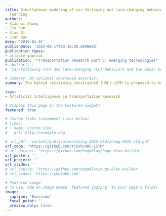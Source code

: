 ```yaml
---
title: Simultaneous modeling of car-following and lane-changing behaviors using deep
  learning
authors:
- Xiaohui Zhang
- Jie Sun
- Xiao Qi
- Jian Sun
date: '2019-01-01'
publishDate: '2025-08-17T03:16:35.689660Z'
publication_types:
- article-journal
publication: '*Transportation research part C: emerging technologies*'
# abstract: |
#  Car-following (CF) and lane-changing (LC) behaviors are two basic movements in traffic flow which are generally modeled separately in the literature, and thus the interaction between the two behaviors may be easily ignored in separated models and lead to unrealistic traffic flow description. In this paper, we adopt a deep learning model, long short-term memory (LSTM) neural networks, to model the two basic behaviors simultaneously. By only observing the position information of the six vehicles surrounding the subject vehicle, the LSTM can extract the significant features that influence the CF and LC behaviors automatically and predict the vehicles behaviors with time-series data and memory effects. In addition, we propose a hybrid retraining constrained (HRC) training method to further optimize the LSTM model. With the I-80 trajectory data of NGSIM dataset we train and test the HRC LSTM model, while the results show that HRC LSTM model can accurately estimate CF and LC behaviors simultaneously with low longitudinal trajectories error and high LC prediction accuracy compared with the classical models. We also evaluate the transferability of the proposed model with the US101 dataset and a good transferability result is obtained as well.

# Summary. An optional shortened abstract.
summary: The hybrid retraining constrained (HRC) LSTM is proposed to model the Car following (CF) and Lane Changing (LC) behaviors simultaneously.

tags:
- Artificial Intelligence in Transportation Research

# Display this page in the Featured widget?
featured: true

# Custom links (uncomment lines below)
# links:
# - name: Custom Link
#   url: http://example.org

# url_pdf: 'content/publication/zhang-2025-sfd/zhang-2025-sfd.pdf'
url_code: 'https://github.com/tjzxh/HRC-LSTM'
# url_dataset: 'https://github.com/HugoBlox/hugo-blox-builder'
url_poster: ''
url_project: ''
url_slides: ''
# url_source: 'https://github.com/HugoBlox/hugo-blox-builder'
# url_video: 'https://youtube.com'

# Featured image
# To use, add an image named `featured.jpg/png` to your page's folder.
image:
  caption: 'Overview'
  focal_point: ''
  preview_only: false
---
```

